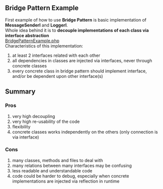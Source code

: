 ## Bridge Pattern Example
First example of how to use **Bridge Pattern** is basic implementation of **MessageSenderI** and **LoggerI**. <br />
Whole idea behind it is to **decouple implementations of each class via interface abstraction** <br />
[BridgePatternExample.php](BridgePatternExample.php)<br />
Characteristics of this implementation:
 1. at least 2 interfaces related with each other
 2. all dependencies in classes are injected via interfaces, never through concrete classes
 3. every concrete class in bridge pattern should implement interface, and/or be dependent upon other interface(s)

## Summary
### Pros
 1. very high decoupling
 2. very high re-usability of the code
 3. flexibility
 4. concrete classes works independently on the others (only connection is via interface)

### Cons
 1. many classes, methods and files to deal with
 2. many relations between many interfaces may be confusing
 3. less readable and understandable code
 4. code could be harder to debug, especially when concrete implementations are injected via reflection in runtime
